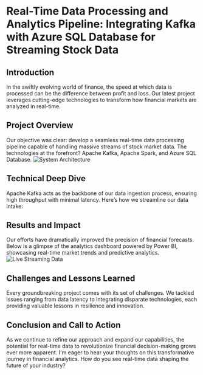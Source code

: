 # Real-Time Data Processing and Analytics Pipeline: Integrating Kafka with Azure SQL Database for Streaming Stock Data

## Introduction
In the swiftly evolving world of finance, the speed at which data is processed can be the difference between profit and loss. Our latest project leverages cutting-edge technologies to transform how financial markets are analyzed in real-time.

## Project Overview

Our objective was clear: develop a seamless real-time data processing pipeline capable of handling massive streams of stock market data. The technologies at the forefront? Apache Kafka, Apache Spark, and Azure SQL Database.
![System Architecture](https://media.licdn.com/dms/image/D5612AQH3WNDoE_JMuQ/article-inline_image-shrink_400_744/0/1714764725966?e=1720051200&v=beta&t=HG53wTNBHpKP3UUv5uR1lwTrDELxbdo98QoXp9k6FdQ)

## Technical Deep Dive
Apache Kafka acts as the backbone of our data ingestion process, ensuring high throughput with minimal latency. Here’s how we streamline our data intake:

## Results and Impact
Our efforts have dramatically improved the precision of financial forecasts. Below is a glimpse of the analytics dashboard powered by Power BI, showcasing real-time market trends and predictive analytics.
![Live Streaming Data](https://media.licdn.com/dms/image/D5612AQGRoNdhsqaWog/article-inline_image-shrink_400_744/0/1714765703986?e=1720051200&v=beta&t=f7g7apW-OG3QwhrFicftt5-8c9TWBMPACKjrLKxHIMM)

## Challenges and Lessons Learned
Every groundbreaking project comes with its set of challenges. We tackled issues ranging from data latency to integrating disparate technologies, each providing valuable lessons in resilience and innovation.

## Conclusion and Call to Action
As we continue to refine our approach and expand our capabilities, the potential for real-time data to revolutionize financial decision-making grows ever more apparent. I'm eager to hear your thoughts on this transformative journey in financial analytics. How do you see real-time data shaping the future of your industry?
